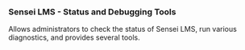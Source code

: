 ### Sensei LMS - Status and Debugging Tools

Allows administrators to check the status of Sensei LMS, run various diagnostics, and provides several tools.
